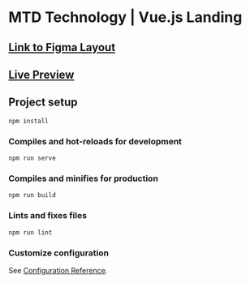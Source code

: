 # MTD Technology | Vue.js Landing

## [Link to Figma Layout](https://www.figma.com/design/r7BP0FWBllprCCMtO4fOfT/MTD-Technology?node-id=0-1&t=0eNjxZ2f3Sg5rrqS-1)
## [Live Preview](https://mtd-technology-website.vercel.app)

## Project setup
```
npm install
```

### Compiles and hot-reloads for development
```
npm run serve
```

### Compiles and minifies for production
```
npm run build
```

### Lints and fixes files
```
npm run lint
```

### Customize configuration
See [Configuration Reference](https://cli.vuejs.org/config/).
